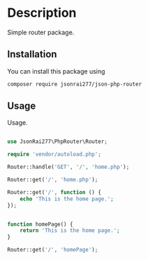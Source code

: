 # Description

Simple router package.

## Installation

You can install this package using

```bash
composer require jsonrai277/json-php-router
```

## Usage

Usage.

```php

use JsonRai277\PhpRouter\Router;

require 'vendor/autoload.php';

Router::handle('GET', '/', 'home.php');

Router::get('/', 'home.php');

Router::get('/', function () {
    echo 'This is the home page.';
});


function homePage() {
    return 'This is the home page.';
}

Router::get('/', 'homePage');
```
